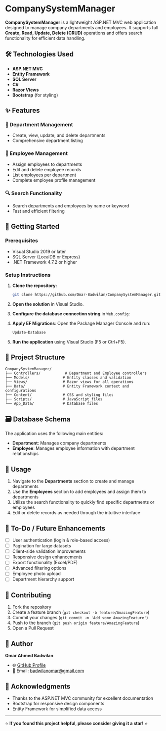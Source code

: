 # CompanySystemManager

**CompanySystemManager** is a lightweight ASP.NET MVC web application designed to manage company departments and employees. It supports full **Create, Read, Update, Delete (CRUD)** operations and offers search functionality for efficient data handling.

## 🛠️ Technologies Used

- **ASP.NET MVC**
- **Entity Framework**
- **SQL Server**
- **C#**
- **Razor Views**
- **Bootstrap** (for styling)

## ✨ Features

### 📁 Department Management
- Create, view, update, and delete departments
- Comprehensive department listing

### 👥 Employee Management
- Assign employees to departments
- Edit and delete employee records
- List employees per department
- Complete employee profile management

### 🔍 Search Functionality
- Search departments and employees by name or keyword
- Fast and efficient filtering

## 🚀 Getting Started

### Prerequisites
- Visual Studio 2019 or later
- SQL Server (LocalDB or Express)
- .NET Framework 4.7.2 or higher

### Setup Instructions

1. **Clone the repository:**
   ```bash
   git clone https://github.com/Omar-Badwilan/CompanySystemManager.git
   ```

2. **Open the solution** in Visual Studio.

3. **Configure the database connection string** in `Web.config`:


4. **Apply EF Migrations**: 
   Open the Package Manager Console and run:
   ```bash
   Update-Database
   ```

5. **Run the application** using Visual Studio (F5 or Ctrl+F5).

## 📁 Project Structure

```
CompanySystemManager/
├── Controllers/           # Department and Employee controllers
├── Models/               # Entity classes and validation
├── Views/                # Razor views for all operations
├── Data/                 # Entity Framework context and configurations
├── Content/              # CSS and styling files
├── Scripts/              # JavaScript files
└── App_Data/             # Database files
```


## 🗃️ Database Schema

The application uses the following main entities:

- **Department**: Manages company departments
- **Employee**: Manages employee information with department relationships

## 🎯 Usage

1. Navigate to the **Departments** section to create and manage departments
2. Use the **Employees** section to add employees and assign them to departments
3. Utilize the search functionality to quickly find specific departments or employees
4. Edit or delete records as needed through the intuitive interface

## 📌 To-Do / Future Enhancements

- [ ] User authentication (login & role-based access)
- [ ] Pagination for large datasets
- [ ] Client-side validation improvements
- [ ] Responsive design enhancements
- [ ] Export functionality (Excel/PDF)
- [ ] Advanced filtering options
- [ ] Employee photo upload
- [ ] Department hierarchy support

## 🤝 Contributing

1. Fork the repository
2. Create a feature branch (`git checkout -b feature/AmazingFeature`)
3. Commit your changes (`git commit -m 'Add some AmazingFeature'`)
4. Push to the branch (`git push origin feature/AmazingFeature`)
5. Open a Pull Request


## 👤 Author

**Omar Ahmed Badwilan**

- 🌐 [GitHub Profile](https://github.com/Omar-Badwilan)
- 📧 Email: badwilanomar@gmail.com

## 🙏 Acknowledgments

- Thanks to the ASP.NET MVC community for excellent documentation
- Bootstrap for responsive design components
- Entity Framework for simplified data access
---

⭐ **If you found this project helpful, please consider giving it a star!** ⭐
